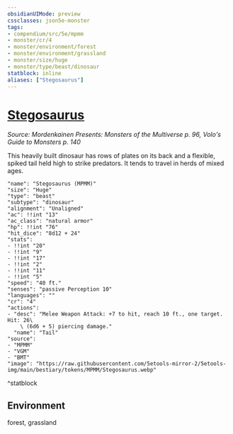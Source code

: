 ```yaml
---
obsidianUIMode: preview
cssclasses: json5e-monster
tags:
- compendium/src/5e/mpmm
- monster/cr/4
- monster/environment/forest
- monster/environment/grassland
- monster/size/huge
- monster/type/beast/dinosaur
statblock: inline
aliases: ["Stegosaurus"]
---
```

# [Stegosaurus](3-Mechanics\CLI\bestiary\beast/stegosaurus-mpmm.md)
*Source: Mordenkainen Presents: Monsters of the Multiverse p. 96, Volo's Guide to Monsters p. 140*  

This heavily built dinosaur has rows of plates on its back and a flexible, spiked tail held high to strike predators. It tends to travel in herds of mixed ages.

```statblock
"name": "Stegosaurus (MPMM)"
"size": "Huge"
"type": "beast"
"subtype": "dinosaur"
"alignment": "Unaligned"
"ac": !!int "13"
"ac_class": "natural armor"
"hp": !!int "76"
"hit_dice": "8d12 + 24"
"stats":
- !!int "20"
- !!int "9"
- !!int "17"
- !!int "2"
- !!int "11"
- !!int "5"
"speed": "40 ft."
"senses": "passive Perception 10"
"languages": ""
"cr": "4"
"actions":
- "desc": "Melee Weapon Attack: +7 to hit, reach 10 ft., one target. Hit: 26\
    \ (6d6 + 5) piercing damage."
  "name": "Tail"
"source":
- "MPMM"
- "VGM"
- "BMT"
"image": "https://raw.githubusercontent.com/5etools-mirror-2/5etools-img/main/bestiary/tokens/MPMM/Stegosaurus.webp"
```
^statblock

## Environment

forest, grassland